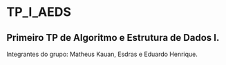 # TP_I_AEDS
## Primeiro TP de Algoritmo e Estrutura de Dados I.<br />

Integrantes do grupo: Matheus Kauan, Esdras e Eduardo Henrique.